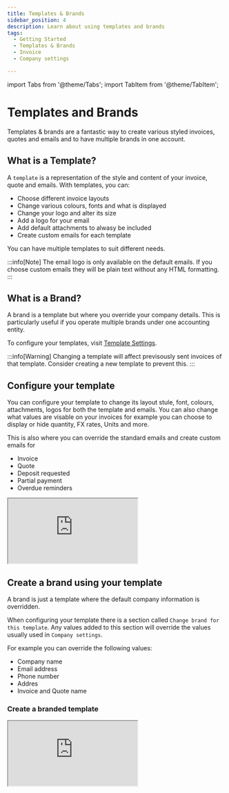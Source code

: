 ```yaml
---
title: Templates & Brands
sidebar_position: 4
description: Learn about using templates and brands
tags:
  - Getting Started
  - Templates & Brands
  - Invoice
  - Company settings

---
```


import Tabs from '@theme/Tabs';
import TabItem from '@theme/TabItem';

# Templates and Brands

Templates & brands are a fantastic way to create various styled invoices, quotes and emails and to have multiple brands in one account.

## What is a Template?

A `template` is a representation of the style and content of your invoice, quote and emails. With templates, you can:

- Choose different invoice layouts
- Change various colours, fonts and what is displayed
- Change your logo and alter its size
- Add a logo for your email
- Add default attachments to alwasy be included
- Create custom emails for each template

You can have multiple templates to suit different needs.

:::info[Note]
The email logo is only available on the default emails. If you choose custom emails they will be plain text without any HTML formatting. 
:::

## What is a Brand?

A brand is a template but where you override your company details. This is particularly useful if you operate multiple brands under one accounting entity.

To configure your templates, visit [Template Settings](https://sandbox.fiskl.ca/templates).

:::info[Warning]
Changing a template will affect previsously sent invoices of that template. Consider creating a new template to prevent this.
:::

## Configure your template

You can configure your template to change its layout stule, font, colours, attachments, logos for both the template and emails. 
You can also change what values are visable on your invoices for example you can choose to display or hide quantity, FX rates, Units and more. 


This is also where you can override the standard emails and create custom emails for 

- Invoice
- Quote
- Deposit requested
- Partial payment
- Overdue reminders


<div style={{ position: 'relative', paddingBottom: '56.25%', height: 0, width: '100%' }}>
  <iframe
    style={{ position: 'absolute', top: 0, left: 0, width: '100%', height: '100%', border: 0 }}
    src="https://demo.fiskl.com/e/clz9jx3mf0030l30d73gjxbhl/tour"
    allowFullScreen
    webkitallowfullscreen="true"
    mozallowfullscreen="true"
    allowtransparency="true"
  ></iframe>
</div>

## Create a brand using your template

A brand is just a template where the default company information is overridden. 

When configuring your template there is a section called `Change brand for this template`. 
Any values added to this section will override the values usually used in `Company settings`.

For example you can override the following values: 

- Company name
- Email address
- Phone number
- Addres
- Invoice and Quote name

### Create a branded template

<div style={{ position: 'relative', paddingBottom: '56.25%', height: 0, width: '100%' }}>
  <iframe
    style={{ position: 'absolute', top: 0, left: 0, width: '100%', height: '100%', border: 0 }}
    src="https://demo.fiskl.com/share/clzazu9qj0007ie0c8f76kk8r/tour"
    allowFullScreen
    webkitallowfullscreen="true"
    mozallowfullscreen="true"
    allowtransparency="true"
  ></iframe>
</div>

